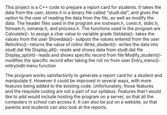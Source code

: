 This project is a C++ code to prepare a report card for students. It takes the data from the user, 
stores it in a binary file called “studt.dat”, and gives the option to the user of reading the data from the file, as 
well as modify the data.
The header files used in the program are iostream.h, conio.h, stdio.h, fstream.h, iomanip.h, and process.h.
The functions used in the program are
Calculate()- to assign a char value  to variable grade
Getdata()- takes the values from the user
Showdata()- outputs the values entered from the user
Retrollno()- returns the value of rollno
Write_student()- writes the data into studt.dat file
Display_all()- reads and shows data from studt.dat file
Display_sp(int)- reads and shows specific record from file
Modify_student()- modifies the specific record after taking the roll no from user
Entry_menu()- entry/edit menu function

The program works satisfactorily to generate a report card for a student and manipulate it. However it could be improved 
in several ways, with more features being added to the existing code. Unfortunately, those features and the requisite 
coding are not a part of our syllabus.  Features that I would like to add would include hosting the program on a server, 
so that all the computers in school can access it. It can also be put on a website, so that parents and students can 
also look at the reports.
